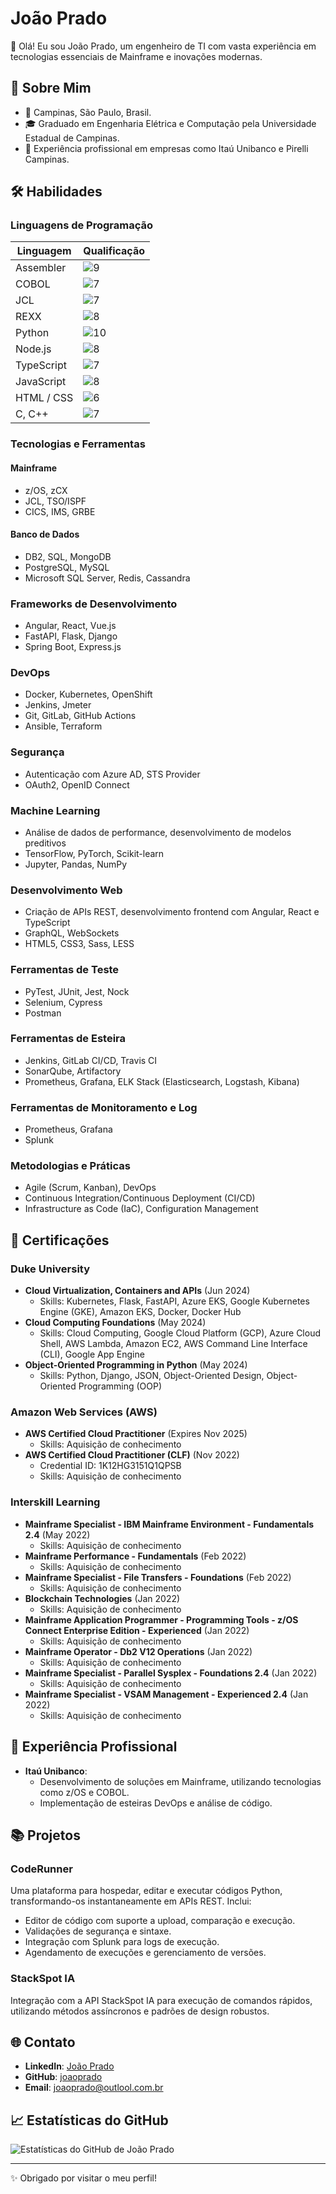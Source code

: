 # João Prado

👋 Olá! Eu sou João Prado, um engenheiro de TI com vasta experiência em tecnologias essenciais de Mainframe e inovações modernas.

## 🚀 Sobre Mim

- 📍 Campinas, São Paulo, Brasil.
- 🎓 Graduado em Engenharia Elétrica e Computação pela Universidade Estadual de Campinas.
- 💼 Experiência profissional em empresas como Itaú Unibanco e Pirelli Campinas.

## 🛠 Habilidades

### Linguagens de Programação

| Linguagem     | Qualificação  |
| ------------- | ------------- |
| Assembler     | ![9](https://progress-bar.dev/90) |
| COBOL         | ![7](https://progress-bar.dev/90) |
| JCL           | ![7](https://progress-bar.dev/90) |
| REXX          | ![8](https://progress-bar.dev/90) |
| Python        | ![10](https://progress-bar.dev/90) |
| Node.js       | ![8](https://progress-bar.dev/80) |
| TypeScript    | ![7](https://progress-bar.dev/80) |
| JavaScript    | ![8](https://progress-bar.dev/80) |
| HTML / CSS    | ![6](https://progress-bar.dev/80) |
| C, C++        | ![7](https://progress-bar.dev/80) |


### Tecnologias e Ferramentas

#### Mainframe
- z/OS, zCX
- JCL, TSO/ISPF
- CICS, IMS, GRBE

#### Banco de Dados
- DB2, SQL, MongoDB
- PostgreSQL, MySQL
- Microsoft SQL Server, Redis, Cassandra

### Frameworks de Desenvolvimento
- Angular, React, Vue.js
- FastAPI, Flask, Django
- Spring Boot, Express.js

### DevOps
- Docker, Kubernetes, OpenShift
- Jenkins, Jmeter
- Git, GitLab, GitHub Actions
- Ansible, Terraform

### Segurança
- Autenticação com Azure AD, STS Provider
- OAuth2, OpenID Connect

### Machine Learning
- Análise de dados de performance, desenvolvimento de modelos preditivos
- TensorFlow, PyTorch, Scikit-learn
- Jupyter, Pandas, NumPy

### Desenvolvimento Web
- Criação de APIs REST, desenvolvimento frontend com Angular, React e TypeScript
- GraphQL, WebSockets
- HTML5, CSS3, Sass, LESS

### Ferramentas de Teste
- PyTest, JUnit, Jest, Nock
- Selenium, Cypress
- Postman

### Ferramentas de Esteira
- Jenkins, GitLab CI/CD, Travis CI
- SonarQube, Artifactory
- Prometheus, Grafana, ELK Stack (Elasticsearch, Logstash, Kibana)

### Ferramentas de Monitoramento e Log
- Prometheus, Grafana
- Splunk


### Metodologias e Práticas
- Agile (Scrum, Kanban), DevOps
- Continuous Integration/Continuous Deployment (CI/CD)
- Infrastructure as Code (IaC), Configuration Management


## 🏅 Certificações

### Duke University
- **Cloud Virtualization, Containers and APIs** (Jun 2024)
  - Skills: Kubernetes, Flask, FastAPI, Azure EKS, Google Kubernetes Engine (GKE), Amazon EKS, Docker, Docker Hub
- **Cloud Computing Foundations** (May 2024)
  - Skills: Cloud Computing, Google Cloud Platform (GCP), Azure Cloud Shell, AWS Lambda, Amazon EC2, AWS Command Line Interface (CLI), Google App Engine
- **Object-Oriented Programming in Python** (May 2024)
  - Skills: Python, Django, JSON, Object-Oriented Design, Object-Oriented Programming (OOP)

### Amazon Web Services (AWS)
- **AWS Certified Cloud Practitioner** (Expires Nov 2025)
  - Skills: Aquisição de conhecimento
- **AWS Certified Cloud Practitioner (CLF)** (Nov 2022)
  - Credential ID: 1K12HG3151Q1QPSB
  - Skills: Aquisição de conhecimento

### Interskill Learning
- **Mainframe Specialist - IBM Mainframe Environment - Fundamentals 2.4** (May 2022)
  - Skills: Aquisição de conhecimento
- **Mainframe Performance - Fundamentals** (Feb 2022)
  - Skills: Aquisição de conhecimento
- **Mainframe Specialist - File Transfers - Foundations** (Feb 2022)
  - Skills: Aquisição de conhecimento
- **Blockchain Technologies** (Jan 2022)
  - Skills: Aquisição de conhecimento
- **Mainframe Application Programmer - Programming Tools - z/OS Connect Enterprise Edition - Experienced** (Jan 2022)
  - Skills: Aquisição de conhecimento
- **Mainframe Operator - Db2 V12 Operations** (Jan 2022)
  - Skills: Aquisição de conhecimento
- **Mainframe Specialist - Parallel Sysplex - Foundations 2.4** (Jan 2022)
  - Skills: Aquisição de conhecimento
- **Mainframe Specialist - VSAM Management - Experienced 2.4** (Jan 2022)
  - Skills: Aquisição de conhecimento

## 🏢 Experiência Profissional

- **Itaú Unibanco**:
  - Desenvolvimento de soluções em Mainframe, utilizando tecnologias como z/OS e COBOL.
  - Implementação de esteiras DevOps e análise de código.


## 📚 Projetos

### CodeRunner
Uma plataforma para hospedar, editar e executar códigos Python, transformando-os instantaneamente em APIs REST. Inclui:
- Editor de código com suporte a upload, comparação e execução.
- Validações de segurança e sintaxe.
- Integração com Splunk para logs de execução.
- Agendamento de execuções e gerenciamento de versões.

### StackSpot IA
Integração com a API StackSpot IA para execução de comandos rápidos, utilizando métodos assíncronos e padrões de design robustos.


## 🌐 Contato

- **LinkedIn**: [João Prado](https://www.linkedin.com/in/joaoprado/)
- **GitHub**: [joaoprado](https://github.com/joaoprado96)
- **Email**: joaoprado@outlool.com.br

## 📈 Estatísticas do GitHub

![Estatísticas do GitHub de João Prado](https://github-readme-stats.vercel.app/api?username=joaoprado96&show_icons=true&theme=radical)

---

✨ Obrigado por visitar o meu perfil!